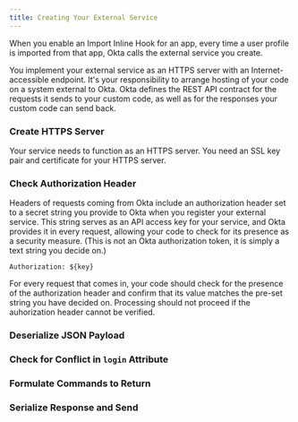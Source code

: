 ```yaml
---
title: Creating Your External Service
---
```


When you enable an Import Inline Hook for an app, every time a user profile is imported from that app, Okta calls the external service you create. 

You implement your external service as an HTTPS server with an Internet-accessible endpoint. It's your responsibility to arrange hosting of your code on a system external to Okta. Okta defines the REST API contract for the requests it sends to your custom code, as well as for the responses your custom code can send back.

### Create HTTPS Server

Your service needs to function as an HTTPS server. You need an SSL key pair and certificate for your HTTPS server.

<StackSelector snippet="https-create"/>

### Check Authorization Header

Headers of requests coming from Okta include an authorization header set to a secret string you provide to Okta when you register your external service. This string serves as an API access key for your service, and Okta provides it in every request, allowing your code to check for its presence as a security measure. (This is not an Okta authorization token, it is simply a text string you decide on.)

```http
Authorization: ${key}
```

For every request that comes in, your code should check for the presence of the authorization header and confirm that its value matches the pre-set string you have decided on. Processing should not proceed if the auhorization header cannot be verified.

<StackSelector snippet="check-auth"/>

### Deserialize JSON Payload

<StackSelector snippet="deserialize"/>


### Check for Conflict in `login` Attribute

<StackSelector snippet="detect-conflict"/>


### Formulate Commands to Return

<StackSelector snippet="build-commands-object"/>

### Serialize Response and Send

<StackSelector snippet="serialize"/>

<NextSectionLink />

